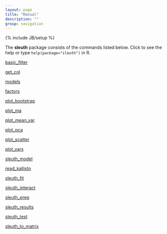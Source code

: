 ```yaml
---
layout: page
title: "Manual"
description: ""
group: navigation
---
```

{% include JB/setup %}

The __sleuth__ package consists of the commands listed below. Click to see the help or type `help(package="sleuth")` in R.

<a href="docs/basic_filter.html">basic_filter</a>

<a href="docs/get_col.html">get_col</a>

<a href="docs/models.html">models</a>

<a href="docs/norm_factors.html">factors</a>

<a href="docs/plot_bootstrap.html">plot_bootstrap</a>

<a href="docs/plot_ma.html">plot_ma</a>

<a href="docs/plot_mean_var.html">plot_mean_var</a>

<a href="docs/plot_pca.html">plot_pca</a>

<a href="docs/plot_scatter.html">plot_scatter</a>

<a href="docs/plot_vars.html">plot_vars</a>

<a href="docs/print.sleuth_model.html">sleuth_model</a>

<a href="docs/read_kallisto.html">read_kallisto</a>

<a href="docs/sleuth_fit.html">sleuth_fit</a>

<a href="docs/sleuth_interact.html">sleuth_interact</a>

<a href="docs/sleuth_prep.html">sleuth_prep</a>

<a href="docs/sleuth_results.html">sleuth_results</a>

<a href="docs/sleuth_test.html">sleuth_test</a>

<a href="docs/sleuth_to_matrix.html">sleuth_to_matrix</a>

